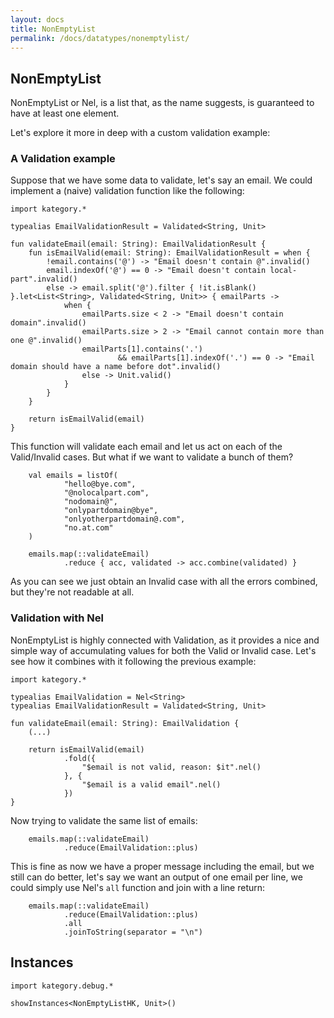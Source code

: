 ```yaml
---
layout: docs
title: NonEmptyList
permalink: /docs/datatypes/nonemptylist/
---
```


## NonEmptyList

NonEmptyList or Nel, is a list that, as the name suggests, is guaranteed to have at least one element.

Let's explore it more in deep with a custom validation example:

### A Validation example

Suppose that we have some data to validate, let's say an email. We could implement a (naive) validation function like the following:

```kotlin:ank:silent
import kategory.*

typealias EmailValidationResult = Validated<String, Unit>

fun validateEmail(email: String): EmailValidationResult {
    fun isEmailValid(email: String): EmailValidationResult = when {
        !email.contains('@') -> "Email doesn't contain @".invalid()
        email.indexOf('@') == 0 -> "Email doesn't contain local-part".invalid()
        else -> email.split('@').filter { !it.isBlank() }.let<List<String>, Validated<String, Unit>> { emailParts ->
            when {
                emailParts.size < 2 -> "Email doesn't contain domain".invalid()
                emailParts.size > 2 -> "Email cannot contain more than one @".invalid()
                emailParts[1].contains('.')
                        && emailParts[1].indexOf('.') == 0 -> "Email domain should have a name before dot".invalid()
                else -> Unit.valid()
            }
        }
    }

    return isEmailValid(email)
}
```

This function will validate each email and let us act on each of the Valid/Invalid cases. But what if we want to validate a bunch of them?

```kotlin:ank
    val emails = listOf(
            "hello@bye.com",
            "@nolocalpart.com",
            "nodomain@",
            "onlypartdomain@bye",
            "onlyotherpartdomain@.com",
            "no.at.com"
    )
            
    emails.map(::validateEmail)
            .reduce { acc, validated -> acc.combine(validated) }
```

As you can see we just obtain an Invalid case with all the errors combined, but they're not readable at all.

### Validation with Nel

NonEmptyList is highly connected with Validation, as it provides a nice and simple way of accumulating values for both the Valid or Invalid case. Let's see how it combines with it following the previous example:

```kotlin:ank:silent
import kategory.*

typealias EmailValidation = Nel<String>
typealias EmailValidationResult = Validated<String, Unit>

fun validateEmail(email: String): EmailValidation {
    (...)

    return isEmailValid(email)
            .fold({
                "$email is not valid, reason: $it".nel()
            }, {
                "$email is a valid email".nel()
            })
}
```

Now trying to validate the same list of emails:

```kotlin:ank
    emails.map(::validateEmail)
            .reduce(EmailValidation::plus)
```

This is fine as now we have a proper message including the email, but we still can do better, let's say we want an output of one email per line, we could simply use Nel's `all` function and join with a line return:

```kotlin:ank
    emails.map(::validateEmail)
            .reduce(EmailValidation::plus)
            .all
            .joinToString(separator = "\n")
```

## Instances

```kotlin:ank
import kategory.debug.*

showInstances<NonEmptyListHK, Unit>()
```